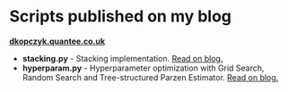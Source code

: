 # Scripts published on my blog
[**dkopczyk.quantee.co.uk**](http://dkopczyk.quantee.co.uk)

- **stacking.py** - Stacking implementation. [Read on blog.](http://dkopczyk.quantee.co.uk/stacking/)
- **hyperparam.py** - Hyperparameter optimization with Grid Search, Random Search and Tree-structured Parzen Estimator. [Read on blog.](http://dkopczyk.quantee.co.uk/hyperparameter-optimization/)

